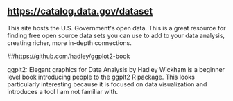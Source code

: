 ## https://catalog.data.gov/dataset
This site hosts the U.S. Government's open data. This is a great resource for finding free open source data sets you can use to add to your data analysis, creating richer, more in-depth connections.

##https://github.com/hadley/ggplot2-book

ggplt2: Elegant graphics for Data Analysis by Hadley Wickham is a beginner level book introducing people to the ggplt2 R package. This looks particularly interesting because it is focused on data visualization and introduces a tool I am not familiar with.
